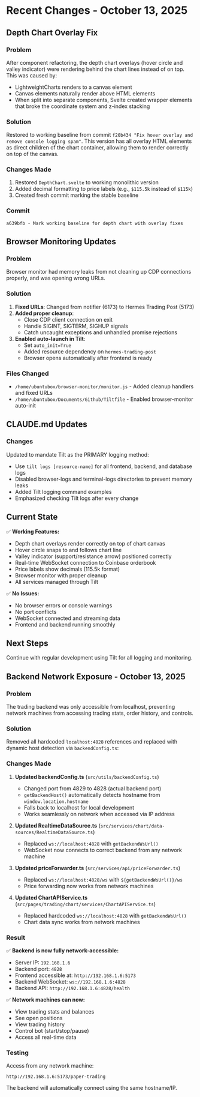 # Recent Changes - October 13, 2025

## Depth Chart Overlay Fix

### Problem
After component refactoring, the depth chart overlays (hover circle and valley indicator) were rendering behind the chart lines instead of on top. This was caused by:
- LightweightCharts renders to a canvas element
- Canvas elements naturally render above HTML elements
- When split into separate components, Svelte created wrapper elements that broke the coordinate system and z-index stacking

### Solution
Restored to working baseline from commit `f20b434 "Fix hover overlay and remove console logging spam"`. This version has all overlay HTML elements as direct children of the chart container, allowing them to render correctly on top of the canvas.

### Changes Made
1. Restored `DepthChart.svelte` to working monolithic version
2. Added decimal formatting to price labels (e.g., `$115.5k` instead of `$115k`)
3. Created fresh commit marking the stable baseline

### Commit
```
a639bfb - Mark working baseline for depth chart with overlay fixes
```

## Browser Monitoring Updates

### Problem
Browser monitor had memory leaks from not cleaning up CDP connections properly, and was opening wrong URLs.

### Solution
1. **Fixed URLs**: Changed from notifier (6173) to Hermes Trading Post (5173)
2. **Added proper cleanup**: 
   - Close CDP client connection on exit
   - Handle SIGINT, SIGTERM, SIGHUP signals
   - Catch uncaught exceptions and unhandled promise rejections
3. **Enabled auto-launch in Tilt**:
   - Set `auto_init=True` 
   - Added resource dependency on `hermes-trading-post`
   - Browser opens automatically after frontend is ready

### Files Changed
- `/home/ubuntubox/browser-monitor/monitor.js` - Added cleanup handlers and fixed URLs
- `/home/ubuntubox/Documents/Github/Tiltfile` - Enabled browser-monitor auto-init

## CLAUDE.md Updates

### Changes
Updated to mandate Tilt as the PRIMARY logging method:
- Use `tilt logs [resource-name]` for all frontend, backend, and database logs
- Disabled browser-logs and terminal-logs directories to prevent memory leaks
- Added Tilt logging command examples
- Emphasized checking Tilt logs after every change

## Current State

✅ **Working Features:**
- Depth chart overlays render correctly on top of chart canvas
- Hover circle snaps to and follows chart line
- Valley indicator (support/resistance arrow) positioned correctly
- Real-time WebSocket connection to Coinbase orderbook
- Price labels show decimals (115.5k format)
- Browser monitor with proper cleanup
- All services managed through Tilt

✅ **No Issues:**
- No browser errors or console warnings
- No port conflicts
- WebSocket connected and streaming data
- Frontend and backend running smoothly

## Next Steps
Continue with regular development using Tilt for all logging and monitoring.

## Backend Network Exposure - October 13, 2025

### Problem
The trading backend was only accessible from localhost, preventing network machines from accessing trading stats, order history, and controls.

### Solution
Removed all hardcoded `localhost:4828` references and replaced with dynamic host detection via `backendConfig.ts`:

### Changes Made

1. **Updated backendConfig.ts** (`src/utils/backendConfig.ts`)
   - Changed port from 4829 to 4828 (actual backend port)
   - `getBackendHost()` automatically detects hostname from `window.location.hostname`
   - Falls back to localhost for local development
   - Works seamlessly on network when accessed via IP address

2. **Updated RealtimeDataSource.ts** (`src/services/chart/data-sources/RealtimeDataSource.ts`)
   - Replaced `ws://localhost:4828` with `getBackendWsUrl()`
   - WebSocket now connects to correct backend from any network machine

3. **Updated priceForwarder.ts** (`src/services/api/priceForwarder.ts`)
   - Replaced `ws://localhost:4828/ws` with `${getBackendWsUrl()}/ws`
   - Price forwarding now works from network machines

4. **Updated ChartAPIService.ts** (`src/pages/trading/chart/services/ChartAPIService.ts`)
   - Replaced hardcoded `ws://localhost:4828` with `getBackendWsUrl()`
   - Chart data sync works from network machines

### Result
✅ **Backend is now fully network-accessible:**
- Server IP: `192.168.1.6`
- Backend port: `4828`
- Frontend accessible at: `http://192.168.1.6:5173`
- Backend WebSocket: `ws://192.168.1.6:4828`
- Backend API: `http://192.168.1.6:4828/health`

✅ **Network machines can now:**
- View trading stats and balances
- See open positions
- View trading history
- Control bot (start/stop/pause)
- Access all real-time data

### Testing
Access from any network machine:
```
http://192.168.1.6:5173/paper-trading
```

The backend will automatically connect using the same hostname/IP.
